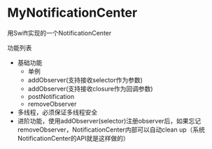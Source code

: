 # MyNotificationCenter

用Swift实现的一个NotificationCenter

功能列表

- 基础功能
	- 单例
	- addObserver(支持接收selector作为参数)
	- addObserver(支持接收closure作为回调参数)
	- postNotification
	- removeObserver
- 多线程，必须保证多线程安全
- 进阶功能，使用addObserver(selector)注册observer后，如果忘记removeObserver，NotificationCenter内部可以自动clean up（系统NotificationCenter的API就是这样做的）
